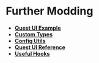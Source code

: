 # Further Modding

- **[Quest UI Example](./questui)**
- **[Custom Types](./custom-types)**
- **[Config Utils](./config-utils)**
- **[Quest UI Reference](./questui-reference)**
- **[Useful Hooks](./hooks)**
